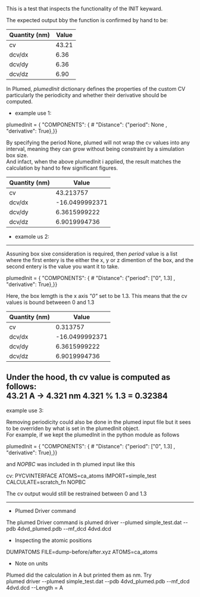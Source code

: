 This is a test that inspects the functionality of the INIT keyward.  

The expected output bby the function is confirmed by hand to be:  

| Quantity (nm)  | Value |
| -------------  | ------------- |
|   cv    | 43.21|
| dcv/dx  | 6.36 |
| dcv/dy  | 6.36 |
| dcv/dz  | 6.90 |

In Plumed, *plumedInit* dictionary defines the properties of the custom CV particularly the periodicity and whether their derivative should be computed. 

- example use 1:

plumedInit = {
    "COMPONENTS": {
        # "Distance": {"period": None , "derivative": True},}}

By specifying the period None, plumed will not wrap the cv values into any interval, meaning they can grow without being constraint by a simulation box size.  
And infact, when the above plumedInit i applied, the result matches the calculation by hand to few significant figures.  

| Quantity (nm)  | Value |
| -------------  | ------------- |
|   cv    | 43.213757|
| dcv/dx  | -16.0499992371|
| dcv/dy  | 6.3615999222 |
| dcv/dz  | 6.9019994736 |

- examole us 2:

-----------------------------------------------------------

Assuning box sixe consideration is required, then *period* value is a list where the first entery is the either the x, y or z dimention of the box, and the second entery is the value you want it to take.

plumedInit = {
    "COMPONENTS": {
        # "Distance": {"period": ["0", 1.3] , "derivative": True},}}

Here, the box lemgth is the x axis *"0"* set to be 1.3. This means that the cv values is bound betweeen 0 and 1.3

| Quantity (nm)  | Value |
| -------------  | ------------- |
|   cv    | 0.313757|
| dcv/dx  | -16.0499992371|
| dcv/dy  | 6.3615999222 |
| dcv/dz  | 6.9019994736 |

Under the hood, th cv  value is computed as follows:  
43.21 A -> 4.321 nm
4.321 % 1.3 = 0.32384  
-------------------------------------------------------------
example use 3:

Removing periodicity could also be done in the plumed input file but it sees to be overriden by what is set in the plumedInit object.  
For example, if we kept the plumedInit in the python module as follows  

plumedInit = {
    "COMPONENTS": {
        # "Distance": {"period": ["0", 1.3] , "derivative": True},}}  

and *NOPBC* was included in th plumed input like this   

cv: PYCVINTERFACE ATOMS=ca_atoms IMPORT=simple_test CALCULATE=scratch_fn NOPBC  

The cv output would still be restrained between 0 and 1.3

-------------------------------------------------
- Plumed Driver command

The plumed Driver command is 
plumed driver --plumed simple_test.dat --pdb 4dvd_plumed.pdb --mf_dcd 4dvd.dcd  

- Inspecting the atomic positions  

DUMPATOMS FILE=dump-before/after.xyz ATOMS=ca_atoms  

- Note on units  

Plumed did the calculation in A but printed them as nm. 
Try  
plumed driver --plumed simple_test.dat --pdb 4dvd_plumed.pdb --mf_dcd 4dvd.dcd  --Length = A